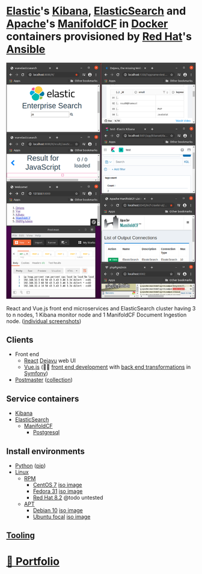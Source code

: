 # [Elastic](http://elastic.co)'s [Kibana](http://elastic.co/kibana), [ElasticSearch](http://elastic.co/elasticsearch) and [Apache](http://apache.org)'s [ManifoldCF](http://manifoldcf.apache.org) in [Docker](http://docker.com) containers provisioned by [Red Hat](http://redhat.com)'s [Ansible](http://ansible.com)

![elasticsearch-docker-ansible](./docs/elasticsearch-docker-ansible.png?raw=true "elasticsearch-docker-ansible")

React and Vue.js front end microservices and ElasticSearch cluster having 3 to n nodes, 1 Kibana monitor node and 1 ManifoldCF Document Ingestion node. ([individual screenshots](http://github.com/noud/elasticsearch-docker-ansible/blob/master/README-individual-screenshots.md))

## Clients

* Front end
    * [React](http://reactjs.org) [Dejavu](http://opensource.appbase.io/dejavu) web UI
    * [Vue.js](http://vuejs.org) (👨‍💻 [front end development](http://github.com/noud/vue-elasticsearch/tree/elasticsearch7) with [back end transformations](http://github.com/noud/elasticsearch-symfony) in [Symfony](http://symfony.com))
* [Postmaster](http://postman.com) ([collection](http://github.com/noud/elasticsearch-docker-ansible/blob/master/docs/postman_collection.json))

## Service containers

* [Kibana](http://elastic.co/kibana)
* [ElasticSearch](http://elastic.co/elasticsearch)
    * [ManifoldCF](http://manifoldcf.apache.org)
        * [Postgresql](http://postgresql.org)

## Install environments

- [Python](http://python.org) ([pip](http://pypi.org/project/pip))
- [Linux](http://github.com/torvalds/linux)
    - [RPM](http://en.wikipedia.org/wiki/RPM_Package_Manager)
        - [CentOS 7](http://centos.org) [iso image](http://isoredirect.centos.org/centos/7/isos/x86_64/CentOS-7-x86_64-NetInstall-2003.iso)
            <!-- - Network install source url http://mirror.centos.org/centos/7/os/x86_64/
            - Do not forget to make a user and make user superuser. -->
        - [Fedora 31](http://getfedora.org) [iso image](http://download.fedoraproject.org/pub/fedora/linux/releases/31/Server/x86_64/iso/Fedora-Server-netinst-x86_64-31-1.9.iso)
        - [Red Hat 8.2](http://redhat.com) @todo untested
    - [APT](http://en.wikipedia.org/wiki/APT_(software))
        - [Debian 10](http://debian.org) [iso image](http://cdimage.debian.org/debian-cd/current/amd64/iso-cd/debian-10.4.0-amd64-netinst.iso)
        - [Ubuntu focal](http://ubuntu.com) [iso image](http://releases.ubuntu.com/20.04/ubuntu-20.04-live-server-amd64.iso)

## [Tooling](http://github.com/noud/elasticsearch-docker-ansible/blob/master/README-tooling.md)

# [📁 Portfolio](http://github.com/noud/portfolio#portfolio-repositories-index)
